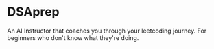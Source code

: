 # DSAprep
An AI Instructor that coaches you through your leetcoding journey. For beginners who don't know what they're doing.

